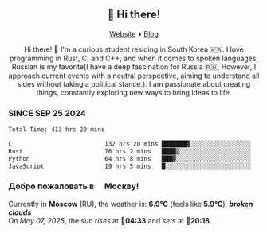 <h2 align="center">👋 Hi there!</h2>
<p align="center">
  <a href="https://urdekcah.ru">Website</a> •
  <a href="https://urdekcah.blog">Blog</a>
</p>

<p align="center">
  Hi there! 👋 I'm a curious student residing in South Korea 🇰🇷. I love programming in Rust, C, and C++, and when it comes to spoken languages, Russian is my favorite(I have a deep fascination for Russia 🇷🇺, However, I approach current events with a neutral perspective, aiming to understand all sides without taking a political stance.). I am passionate about creating things, constantly exploring new ways to bring ideas to life.
</p>

### SINCE SEP 25 2024
<!--START_SECTION:waka-->
<!--LAST_WAKA_UPDATE:2025-05-06 18:09:39-->
```txt
Total Time: 413 hrs 20 mins

C                          132 hrs 20 mins ███████▓░░░░░░░░░░░░░░░░░   31.14 %
Rust                       76 hrs 2 mins   ████▒░░░░░░░░░░░░░░░░░░░░   17.89 %
Python                     64 hrs 8 mins   ███▓░░░░░░░░░░░░░░░░░░░░░   15.09 %
JavaScript                 19 hrs 5 mins   █░░░░░░░░░░░░░░░░░░░░░░░░   04.49 %
```
<!--END_SECTION:waka-->

<h3>Добро пожаловать в <img src="https://cdn-icons-png.flaticon.com/512/197/197408.png" width="13"/> Москву!</h3>

<!--START_SECTION:weather:moscow-->
<!--LAST_WEATHER_UPDATE:2025-05-07 03:24:27-->
Currently in **Moscow** (RU), the weather is: **6.9°C** (feels like **5.9°C**), ***broken clouds***<br/>
On *May 07, 2025*, the *sun rises* at 🌅**04:33** and *sets* at 🌇**20:18**.
<!--END_SECTION:weather-->
